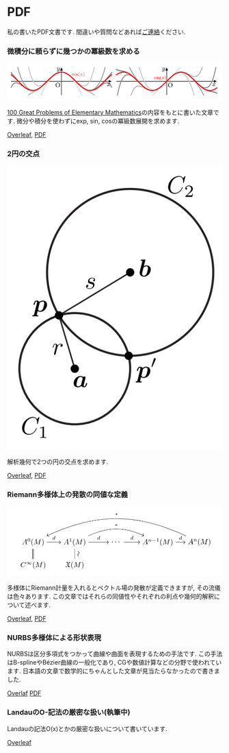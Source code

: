 # PDF
私の書いたPDF文書です.
間違いや質問などあれば[ご連絡](https://hyrodium.github.io/Profile)ください.

### 微積分に頼らずに幾つかの冪級数を求める
![](https://raw.githubusercontent.com/hyrodium/pdf/images/cossin.png?token=ABZEFDA6IIJUW42SLTCXLCK57NNQW)

[100 Great Problems of Elementary Mathematics](https://www.amazon.co.jp/dp/B00BOKIWSM)の内容をもとに書いた文章です.
微分や積分を使わずにexp, sin, cosの冪級数展開を求めます.

[Overleaf](https://www.overleaf.com/read/cpkzxvzczssn),
[PDF](https://drive.google.com/open?id=1otefohLREQurkijJ7Ei_5jFyf-GugiJM)

### 2円の交点
![](https://github.com/hyrodium/pdf/blob/images/intersection.png?raw=true)

解析幾何で2つの円の交点を求めます.

[Overleaf](https://www.overleaf.com/read/qykjnbwdfjrj),
[PDF](https://drive.google.com/open?id=1cg2xY0FJ3MNmAqzLWA2AUIA64asKhLkY)

### Riemann多様体上の発散の同値な定義
![](https://raw.githubusercontent.com/hyrodium/pdf/images/divergence.png?token=ABZEFDGM4DCRC324JRHUODS57NR2Y)

多様体にRiemann計量を入れるとベクトル場の発散が定義できますが, その流儀は色々あります.
この文章ではそれらの同値性やそれぞれの利点や幾何的解釈について述べます.

[Overleaf](https://www.overleaf.com/read/gfjtscqftvgz),
[PDF](https://drive.google.com/open?id=1lxR1pYUQHHJCLBugO7BbGK8QlUCRJ3_y)

### NURBS多様体による形状表現
NURBSは区分多項式をつかって曲線や曲面を表現するための手法です.
この手法はB-splineやBézier曲線の一般化であり, CGや数値計算などの分野で使われています.
日本語の文章で数学的にちゃんとした文章が見当たらなかったので書きました.

[Overlaf](https://www.overleaf.com/read/vygnptvqfspd)
[PDF](https://drive.google.com/open?id=1JK2tBEXQavGOq2nlkpJyoeQC0QoIUOQ3)

### LandauのO-記法の厳密な扱い(執筆中)
Landauの記法O(x)とかの厳密な扱いについて書いています.

[Overleaf](https://www.overleaf.com/read/hxrrkzkfrwkv)
